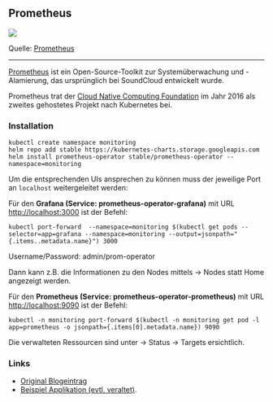 Prometheus
----------

![](https://prometheus.io/assets/architecture.png)

Quelle: [Prometheus](https://prometheus.io) 

- - -

[Prometheus](https://prometheus.io) ist ein Open-Source-Toolkit zur Systemüberwachung und -Alamierung, das ursprünglich bei SoundCloud entwickelt wurde.

Prometheus trat der [Cloud Native Computing Foundation](https://www.cncf.io/) im Jahr 2016 als zweites gehostetes Projekt nach Kubernetes bei.

### Installation

    kubectl create namespace monitoring
    helm repo add stable https://kubernetes-charts.storage.googleapis.com
    helm install prometheus-operator stable/prometheus-operator --namespace=monitoring

Um die entsprechenden UIs ansprechen zu können muss der jeweilige Port an `localhost` weitergeleitet werden:

Für den **Grafana (Service: prometheus-operator-grafana)** mit URL [http://localhost:3000](http://localhost:3000) ist der Befehl:

    kubectl port-forward  --namespace=monitoring $(kubectl get pods --selector=app=grafana --namespace=monitoring --output=jsonpath="{.items..metadata.name}") 3000
    
Username/Password: admin/prom-operator

Dann kann z.B. die Informationen zu den Nodes mittels -> Nodes statt Home angezeigt werden.    

Für den **Prometheus (Service: prometheus-operator-prometheus)** mit URL [http://localhost:9090](http://localhost:9090) ist der Befehl:

    kubectl -n monitoring port-forward $(kubectl -n monitoring get pod -l app=prometheus -o jsonpath={.items[0].metadata.name}) 9090
    
Die verwalteten Ressourcen sind unter -> Status -> Targets ersichtlich.    

### Links

* [Original Blogeintrag](https://dev.to/reoring/deploy-prometheus-grafana-to-kubernetes-by-helm-3-1485)
* [Beispiel Applikation (evtl. veraltet)](https://coreos.com/blog/the-prometheus-operator.html ).
 